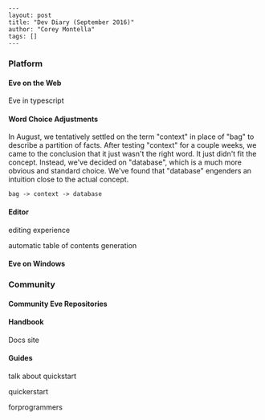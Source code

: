 ```
---
layout: post
title: "Dev Diary (September 2016)"
author: "Corey Montella"
tags: []
---
```

### Platform

#### Eve on the Web

Eve in typescript

#### Word Choice Adjustments

In August, we tentatively settled on the term "context" in place of "bag" to describe a partition of facts. After testing "context" for a couple weeks, we came  to the conclusion that it just wasn't the right word. It just didn't fit the concept. Instead, we've decided on "database", which is a much more obvious and standard choice. We've found that "database" engenders an intuition close to the actual concept. 

```
bag -> context -> database
```

#### Editor

editing experience

automatic table of contents generation

#### Eve on Windows

### Community

#### Community Eve Repositories

#### Handbook

Docs site

#### Guides

talk about quickstart

quickerstart

forprogrammers